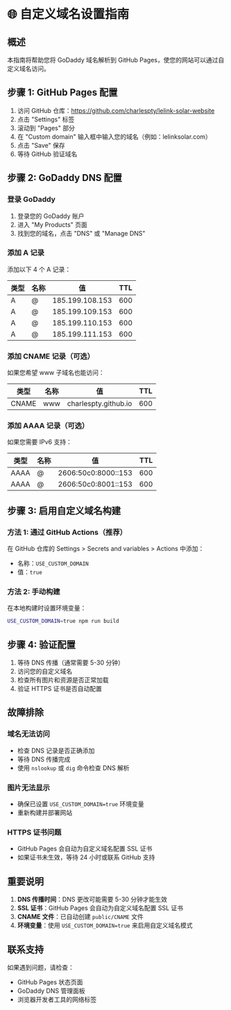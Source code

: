 # 🌐 自定义域名设置指南

## 概述
本指南将帮助您将 GoDaddy 域名解析到 GitHub Pages，使您的网站可以通过自定义域名访问。

## 步骤 1: GitHub Pages 配置

1. 访问 GitHub 仓库：https://github.com/charlespty/lelink-solar-website
2. 点击 "Settings" 标签
3. 滚动到 "Pages" 部分
4. 在 "Custom domain" 输入框中输入您的域名（例如：lelinksolar.com）
5. 点击 "Save" 保存
6. 等待 GitHub 验证域名

## 步骤 2: GoDaddy DNS 配置

### 登录 GoDaddy
1. 登录您的 GoDaddy 账户
2. 进入 "My Products" 页面
3. 找到您的域名，点击 "DNS" 或 "Manage DNS"

### 添加 A 记录
添加以下 4 个 A 记录：

| 类型 | 名称 | 值 | TTL |
|------|------|-----|-----|
| A | @ | 185.199.108.153 | 600 |
| A | @ | 185.199.109.153 | 600 |
| A | @ | 185.199.110.153 | 600 |
| A | @ | 185.199.111.153 | 600 |

### 添加 CNAME 记录（可选）
如果您希望 www 子域名也能访问：

| 类型 | 名称 | 值 | TTL |
|------|------|-----|-----|
| CNAME | www | charlespty.github.io | 600 |

### 添加 AAAA 记录（可选）
如果您需要 IPv6 支持：

| 类型 | 名称 | 值 | TTL |
|------|------|-----|-----|
| AAAA | @ | 2606:50c0:8000::153 | 600 |
| AAAA | @ | 2606:50c0:8001::153 | 600 |

## 步骤 3: 启用自定义域名构建

### 方法 1: 通过 GitHub Actions（推荐）
在 GitHub 仓库的 Settings > Secrets and variables > Actions 中添加：
- 名称：`USE_CUSTOM_DOMAIN`
- 值：`true`

### 方法 2: 手动构建
在本地构建时设置环境变量：
```bash
USE_CUSTOM_DOMAIN=true npm run build
```

## 步骤 4: 验证配置

1. 等待 DNS 传播（通常需要 5-30 分钟）
2. 访问您的自定义域名
3. 检查所有图片和资源是否正常加载
4. 验证 HTTPS 证书是否自动配置

## 故障排除

### 域名无法访问
- 检查 DNS 记录是否正确添加
- 等待 DNS 传播完成
- 使用 `nslookup` 或 `dig` 命令检查 DNS 解析

### 图片无法显示
- 确保已设置 `USE_CUSTOM_DOMAIN=true` 环境变量
- 重新构建并部署网站

### HTTPS 证书问题
- GitHub Pages 会自动为自定义域名配置 SSL 证书
- 如果证书未生效，等待 24 小时或联系 GitHub 支持

## 重要说明

1. **DNS 传播时间**：DNS 更改可能需要 5-30 分钟才能生效
2. **SSL 证书**：GitHub Pages 会自动为自定义域名配置 SSL 证书
3. **CNAME 文件**：已自动创建 `public/CNAME` 文件
4. **环境变量**：使用 `USE_CUSTOM_DOMAIN=true` 来启用自定义域名模式

## 联系支持

如果遇到问题，请检查：
- GitHub Pages 状态页面
- GoDaddy DNS 管理面板
- 浏览器开发者工具的网络标签
